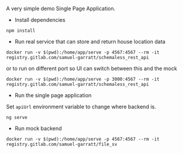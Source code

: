 A very simple demo Single Page Application. 

* Install dependencies

```
npm install
```

* Run real service that can store and return house location data

```
docker run -v $(pwd):/home/app/serve -p 4567:4567 --rm -it registry.gitlab.com/samuel-garratt/schemaless_rest_api
```

or to run on different port so UI can switch between this and the mock

```
docker run -v $(pwd):/home/app/serve -p 3000:4567 --rm -it registry.gitlab.com/samuel-garratt/schemaless_rest_api
```

* Run the single page application

Set `apiUrl` environment variable to change where backend is. 

```
ng serve
```

* Run mock backend 

```
docker run -v $(pwd):/home/app/serve -p 4567:4567 --rm -it registry.gitlab.com/samuel-garratt/file_sv
```

